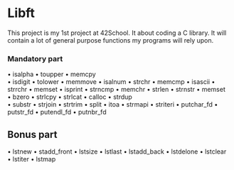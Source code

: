 # Libft
This project is my 1st project at 42School.
It about coding a C library.
It will contain a lot of general purpose functions my programs will rely upon.
### Mandatory part
• isalpha    • toupper    • memcpy  
• isdigit    • tolower    • memmove 
• isalnum    • strchr     • memcmp
• isascii    • strrchr    • memset
• isprint    • strncmp    • memchr
• strlen     • strnstr    • memset  
• bzero      • strlcpy    • strlcat
• calloc     • strdup  
• substr     • strjoin    • strtrim
• split      • itoa       • strmapi
• striteri   • putchar_fd • putstr_fd
• putendl_fd • putnbr_fd

## Bonus part
• lstnew   • stadd_front • lstsize 
• lstlast  • lstadd_back • lstdelone 
• lstclear • lstiter     • lstmap
